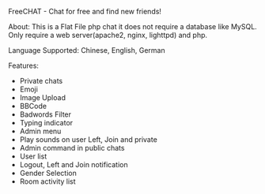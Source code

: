 FreeCHAT - Chat for free and find new friends!

About:
This is a Flat File php chat it does not require a database like MySQL.
Only require a web server(apache2, nginx, lighttpd) and php.

Language Supported: Chinese, English, German

Features:
 - Private chats
 - Emoji
 - Image Upload
 - BBCode
 - Badwords Filter
 - Typing indicator
 - Admin menu
 - Play sounds on user Left, Join and private
 - Admin command in public chats
 - User list
 - Logout, Left and Join notification
 - Gender Selection
 - Room activity list
